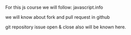 For this js course we will follow: javascript.info 

we will know about fork and pull request in github 

git repository issue open & close also will be known here.